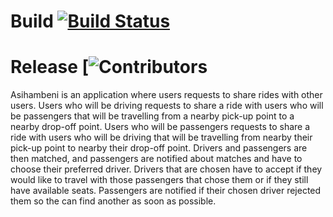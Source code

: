 # Build [![Build Status](https://travis-ci.com/Sbonis/Asihambeni-.svg?branch=master)](https://travis-ci.com/Sbonis/Asihambeni-)
# Release [![Contributors](https://github.com/Sbonis/Asihambeni-/graphs/contributors)

Asihambeni is an application where users requests to share rides with other users. Users who will be driving requests to share a ride with users who will be passengers that will be travelling from a nearby pick-up point to a nearby drop-off point. Users who will be passengers requests to share a ride with users who will be driving that will be travelling from nearby their pick-up point to nearby their drop-off point. Drivers and passengers are then matched, and passengers are notified about matches and have to choose their preferred driver. Drivers that are chosen have to accept if they would like to travel with those passengers that chose them or if they still have available seats. Passengers are notified if their chosen driver rejected them so the can find another as soon as possible.
